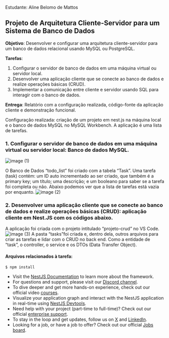 Estudante: Aline Belomo de Mattos

## Projeto de Arquitetura Cliente-Servidor para um Sistema de Banco de Dados

**Objetivo**: Desenvolver e configurar uma arquitetura cliente-servidor para um banco de dados relacional usando MySQL ou PostgreSQL.

**Tarefas**:
1. Configurar o servidor de banco de dados em uma máquina virtual ou servidor local.
2. Desenvolver uma aplicação cliente que se conecte ao banco de dados e realize operações básicas (CRUD).
3. Implementar a comunicação entre cliente e servidor usando SQL para interagir com o banco de dados.

**Entrega**: Relatório com a configuração realizada, código-fonte da aplicação cliente e demonstração funcional.

Configuração realizada: criação de um projeto em nest.js na máquina local e o banco de dados MySQL no MySQL Workbench. A aplicação é uma lista de tarefas.

### 1. Configurar o servidor de banco de dados em uma máquina virtual ou servidor local: Banco de dados MySQL.

![image (1)](https://github.com/user-attachments/assets/799607d9-9dda-4189-a0c8-a0a6462d2e16)

O Banco de Dados “todo_list” foi criado com a tabela “Task”. Uma tarefa (task) contém: um ID auto incrementado ao ser criado, que também é a primary key; um título; uma descrição; e um booleano para saber se a tarefa foi completa ou não. Abaixo podemos ver que a lista de tarefas está vazia por enquanto.
![image (2)](https://github.com/user-attachments/assets/a38e0174-cb87-4adf-9406-ee7161968260)

### 2. Desenvolver uma aplicação cliente que se conecte ao banco de dados e realize operações básicas (CRUD): aplicação cliente em Nest.JS com os códigos abaixo.

A aplicação foi criada com o projeto intitulado “projeto-crud” no VS Code.
![image (3)](https://github.com/user-attachments/assets/10803433-922c-4657-a4b3-8a935f2465b2)
A pasta “tasks”foi criada e, dentro dela, outros arquivos para criar as tarefas e lidar com o CRUD no back end. Como a entidade de “task”, o controller, o service e os DTOs (Data Transfer Object).

#### Arquivos relacionados à tarefa:

```bash
$ npm install
```


- Visit the [NestJS Documentation](https://docs.nestjs.com) to learn more about the framework.
- For questions and support, please visit our [Discord channel](https://discord.gg/G7Qnnhy).
- To dive deeper and get more hands-on experience, check out our official video [courses](https://courses.nestjs.com/).
- Visualize your application graph and interact with the NestJS application in real-time using [NestJS Devtools](https://devtools.nestjs.com).
- Need help with your project (part-time to full-time)? Check out our official [enterprise support](https://enterprise.nestjs.com).
- To stay in the loop and get updates, follow us on [X](https://x.com/nestframework) and [LinkedIn](https://linkedin.com/company/nestjs).
- Looking for a job, or have a job to offer? Check out our official [Jobs board](https://jobs.nestjs.com).
